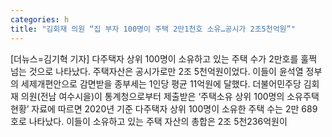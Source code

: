 ```yaml
---
categories: h
title: "김회재 의원 “집 부자 100명이 주택 2만1천호 소유…공시가 2조5천억원”"
---
```

[더뉴스=김기혁 기자] 다주택자 상위 100명이 소유하고 있는 주택 수가 2만호를 훌쩍 넘는 것으로 나타났다. 주택자산은 공시가로만 2조 5천억원이었다. 이들이 윤석열 정부의 세제개편안으로 감면받을 종부세는 1인당 평균 11억원에 달했다.																더불어민주당 김회재 의원(전남 여수시을)이 통계청으로부터 제출받은 ‘주택소유 상위 100명의 소유주택 현황’ 자료에 따르면 2020년 기준 다주택자 상위 100명이 소유한 주택 수는 2만 689호로 나타났다. 이들이 소유하고 있는 주택 자산의 총합은 2조 5천236억원이